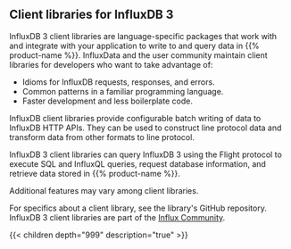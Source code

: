 ## Client libraries for InfluxDB 3

InfluxDB 3 client libraries are language-specific packages that work with
and integrate with your application to write to and query data in {{% product-name %}}.
InfluxData and the user community maintain client libraries for developers who want to take advantage of:

- Idioms for InfluxDB requests, responses, and errors.
- Common patterns in a familiar programming language.
- Faster development and less boilerplate code.

InfluxDB client libraries provide configurable batch writing of data to InfluxDB HTTP APIs.
They can be used to construct line protocol data and transform data from other formats
to line protocol.

InfluxDB 3 client libraries can query InfluxDB 3 using the Flight protocol to
execute SQL and InfluxQL queries, request
database information, and retrieve data stored in {{% product-name %}}.

Additional features may vary among client libraries.

For specifics about a client library, see the library's GitHub repository.
InfluxDB 3 client libraries are part of the [Influx Community](https://github.com/InfluxCommunity).

{{< children depth="999" description="true" >}}
